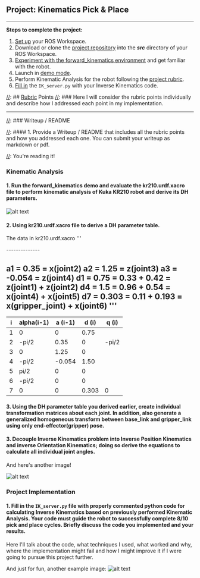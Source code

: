 ## Project: Kinematics Pick & Place

---


**Steps to complete the project:**  


1. [Set up](https://classroom.udacity.com/nanodegrees/nd209/parts/af07ae99-7d69-4b45-ab98-3fde8b576a16/modules/2919466f-aa2b-4424-b86a-98b0a53ce335/lessons/658c94f5-f806-4273-9001-9e2838e56856/concepts/a777bc7a-95d4-44ca-b4e3-119718e3a213) your ROS Workspace.
2. Download or clone the [project repository](https://github.com/udacity/RoboND-Kinematics-Project) into the ***src*** directory of your ROS Workspace.  
3. [Experiment with the forward_kinematics environment](https://classroom.udacity.com/nanodegrees/nd209/parts/7b2fd2d7-e181-401e-977a-6158c77bf816/modules/8855de3f-2897-46c3-a805-628b5ecf045b/lessons/91d017b1-4493-4522-ad52-04a74a01094c/concepts/669ba823-b6bc-418e-814b-1e2e9938f02e) and get familiar with the robot.
4. Launch in [demo mode](https://classroom.udacity.com/nanodegrees/nd209/parts/7b2fd2d7-e181-401e-977a-6158c77bf816/modules/8855de3f-2897-46c3-a805-628b5ecf045b/lessons/91d017b1-4493-4522-ad52-04a74a01094c/concepts/ae64bb91-e8c4-44c9-adbe-798e8f688193).
5. Perform Kinematic Analysis for the robot following the [project rubric](https://review.udacity.com/#!/rubrics/972/view).
6. [Fill in](https://classroom.udacity.com/nanodegrees/nd209/parts/7b2fd2d7-e181-401e-977a-6158c77bf816/modules/8855de3f-2897-46c3-a805-628b5ecf045b/lessons/91d017b1-4493-4522-ad52-04a74a01094c/concepts/06fd4f65-5706-4147-88b1-20dac983676f) the `IK_server.py` with your Inverse Kinematics code. 


[//]: # (Image References)

[image1]: ./misc_images/misc1.png
[image2]: ./misc_images/misc2.png
[image3]: ./misc_images/misc3.png

[//]: ## [Rubric](https://review.udacity.com/#!/rubrics/972/view) Points
[//]: ### Here I will consider the rubric points individually and describe how I addressed each point in my implementation.  

---
[//]: ### Writeup / README

[//]: #### 1. Provide a Writeup / README that includes all the rubric points and how you addressed each one.  You can submit your writeup as markdown or pdf.  

[//]: You're reading it!

### Kinematic Analysis
#### 1. Run the forward_kinematics demo and evaluate the kr210.urdf.xacro file to perform kinematic analysis of Kuka KR210 robot and derive its DH parameters.

![alt text][image1]

#### 2. Using kr210.urdf.xacro file to derive a DH parameter table.
The data in kr210.urdf.xacro
'''
 <joint name="gripper_joint" type="fixed">
    <parent link="link_6"/>
    <child link="gripper_link"/>
    <origin xyz="0.11 0 0" rpy="0 0 0"/><!--0.087-->
    <axis xyz="0 1 0" />
  </joint>

  <joint name="fixed_base_joint" type="fixed">
    <parent link="base_footprint"/>
    <child link="base_link"/>
    <origin xyz="0 0 0" rpy="0 0 0"/>
  </joint>
  <joint name="joint_1" type="revolute">
    <origin xyz="0 0 0.33" rpy="0 0 0"/>
    <parent link="base_link"/>
    <child link="link_1"/>
    <axis xyz="0 0 1"/>
    <limit lower="${-185*deg}" upper="${185*deg}" effort="300" velocity="${123*deg}"/>
  </joint>
  <joint name="joint_2" type="revolute">
    <origin xyz="0.35 0 0.42" rpy="0 0 0"/>
    <parent link="link_1"/>
    <child link="link_2"/>
    <axis xyz="0 1 0"/>
    <limit lower="${-45*deg}" upper="${85*deg}" effort="300" velocity="${115*deg}"/>
  </joint>
  <joint name="joint_3" type="revolute">
    <origin xyz="0 0 1.25" rpy="0 0 0"/>
    <parent link="link_2"/>
    <child link="link_3"/>
    <axis xyz="0 1 0"/>
    <limit lower="${-210*deg}" upper="${(155-90)*deg}" effort="300" velocity="${112*deg}"/>
  </joint>
  <joint name="joint_4" type="revolute">
    <origin xyz="0.96 0 -0.054" rpy="0 0 0"/>
    <parent link="link_3"/>
    <child link="link_4"/>
    <axis xyz="1 0 0"/>
    <limit lower="${-350*deg}" upper="${350*deg}" effort="300" velocity="${179*deg}"/>
  </joint>
  <joint name="joint_5" type="revolute">
    <origin xyz="0.54 0 0" rpy="0 0 0"/>
    <parent link="link_4"/>
    <child link="link_5"/>
    <axis xyz="0 1 0"/>
    <limit lower="${-125*deg}" upper="${125*deg}" effort="300" velocity="${172*deg}"/>
  </joint>
  <joint name="joint_6" type="revolute">
    <origin xyz="0.193 0 0" rpy="0 0 0"/>
    <parent link="link_5"/>
    <child link="link_6"/>
    <axis xyz="1 0 0"/>
    <limit lower="${-350*deg}" upper="${350*deg}" effort="300" velocity="${219*deg}"/>
  </joint>
--------------

a1 = 0.35 = x(joint2)
a2 = 1.25 = z(joint3)
a3 = -0.054 = z(joint4)
d1 = 0.75 = 0.33 + 0.42 = z(joint1) + z(joint2)
d4 = 1.5 = 0.96 + 0.54 = x(joint4) + x(joint5)
d7 = 0.303 = 0.11 + 0.193 = x(gripper_joint) + x(joint6)
'''
--------------

i | alpha(i-1) | a (i-1) | d (i) | q (i)
--- | --- | --- | --- | ---
1 | 0| 0 | 0.75| 
2 | -pi/2| 0.35| 0| -pi/2
3 | 0| 1.25| 0|
4 | -pi/2| -0.054| 1.50| 
5 | pi/2| 0|  0|
6 | -pi/2| 0| 0|
7 |  0| 0| 0.303| 0

#### 3. Using the DH parameter table you derived earlier, create individual transformation matrices about each joint. In addition, also generate a generalized homogeneous transform between base_link and gripper_link using only end-effector(gripper) pose.
#### 3. Decouple Inverse Kinematics problem into Inverse Position Kinematics and inverse Orientation Kinematics; doing so derive the equations to calculate all individual joint angles.

And here's another image! 

![alt text][image2]

### Project Implementation

#### 1. Fill in the `IK_server.py` file with properly commented python code for calculating Inverse Kinematics based on previously performed Kinematic Analysis. Your code must guide the robot to successfully complete 8/10 pick and place cycles. Briefly discuss the code you implemented and your results. 


Here I'll talk about the code, what techniques I used, what worked and why, where the implementation might fail and how I might improve it if I were going to pursue this project further.  


And just for fun, another example image:
![alt text][image3]



